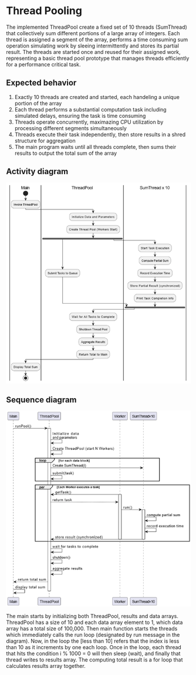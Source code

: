# Thread Pooling
The implemented ThreadPool create a fixed set of 10 threads (SumThread) that collectively sum different portions of a large array of integers. Each thread is assigned a segment of the array, performs a time consuming sum operation simulating work by sleeing intermittently and stores its partial result. The threads are started once and reused for their assigned work, representing a basic thread pool prototype that manages threads efficiently for a performance critical task.

## Expected behavior
1. Exactly 10 threads are created and started, each handeling a unique portion of the array
2. Each thread performs a substantial computation task including simulated delays, ensuring the task is time consuming
3. Threads operate concurrently, maximazing CPU utilization by processing different segments simultaneously
4. Threads execute their task independently, then store results in a shred structure for aggregation
5. The main program waits until all threads complete, then sums their results to output the total sum of the array

## Activity diagram
![](activity_diagram_thread_pooling.png)

## Sequence diagram
![](sequence_diagram_thread_pooling.png)

The main starts by initializing both ThreadPool, results and data arrays. ThreadPool has a size of 10 and each data array element to 1, which data array has a total size of 100,000. Then main function starts the threads which immediately calls the run loop (designated by run message in the diagram). Now, in the loop the [less than 10] refers that the index is less than 10 as it increments by one each loop. Once in the loop, each thread that hits the condition i % 1000 = 0 will then sleep (wait), and finally that thread writes to results array. The computing total result is a for loop that calculates results array together.
